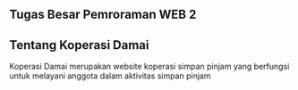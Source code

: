 ## Tugas Besar Pemroraman WEB 2

## Tentang Koperasi Damai
Koperasi Damai merupakan website koperasi simpan pinjam yang berfungsi untuk melayani anggota dalam aktivitas simpan pinjam
